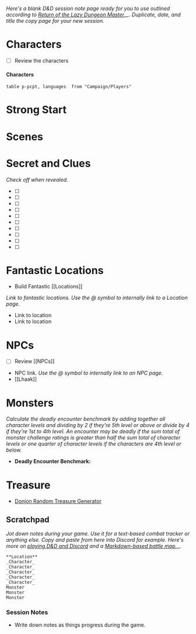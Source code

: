 _Here's a blank D&D session note page ready for you to use outlined according to_ _[Return of the Lazy Dungeon Master](https://slyflourish.com/returnofthelazydm/index.html)__. Duplicate, date, and title the copy page for your new session._

# Characters

- [ ] Review the characters

#### Characters

```dataview
table p-pcpt, languages  from "Campaign/Players"
```
# Strong Start

# Scenes

# Secret and Clues

_Check off when revealed._

- [ ]
- [ ]
- [ ]
- [ ]
- [ ]
- [ ]
- [ ]
- [ ]
- [ ]
- [ ]

# Fantastic Locations

- Build Fantastic [[Locations]]

_Link to fantastic locations. Use the @ symbol to internally link to a Location page._

- Link to location
- Link to location

# NPCs

- [ ] Review [[NPCs]]

- NPC link. _Use the @ symbol to internally link to an NPC page._
- [[Lhaak]]

# Monsters

_Calculate the deadly encounter benchmark by adding together all character levels and dividing by 2 if they're 5th level or above or divide by 4 if they're 1st to 4th level. An encounter may be deadly if the sum total of monster challenge ratings is greater than half the sum total of character levels or one quarter of character levels if the characters are 4th level or below._

- **Deadly Encounter Benchmark:**

# Treasure

- [Donjon Random Treasure Generator](https://donjon.bin.sh/5e/random/#type=treasure;treasure-cr=4;treasure-loot_type=treasure_hoard)

## Scratchpad

_Jot down notes during your game. Use it for a text-based combat tracker or anything else. Copy and paste from here into Discord for example. Here's more on_ _[playing D&D and Discord](https://slyflourish.com/playing_dnd_over_discord.html)_ _and a_ _[Markdown-based battle map](https://slyflourish.com/text-based_battle_maps.html)__._

```
**Location**
_Character_
_Character_
_Character_
_Character_
_Character_
Monster
Monster
Monster
```

### Session Notes

- Write down notes as things progress during the game.